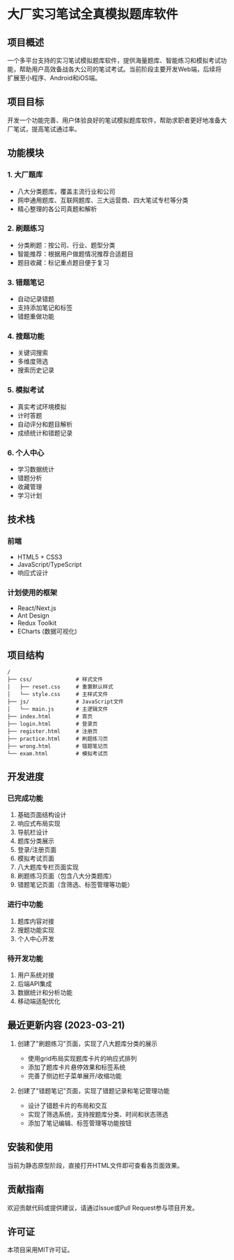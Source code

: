 # 大厂实习笔试全真模拟题库软件

## 项目概述
一个多平台支持的实习笔试模拟题库软件，提供海量题库、智能练习和模拟考试功能，帮助用户高效备战各大公司的笔试考试。当前阶段主要开发Web端，后续将扩展至小程序、Android和iOS端。

## 项目目标
开发一个功能完善、用户体验良好的笔试模拟题库软件，帮助求职者更好地准备大厂笔试，提高笔试通过率。

## 功能模块

### 1. 大厂题库 
- 八大分类题库，覆盖主流行业和公司
- 网申通用题库、互联网题库、三大运营商、四大笔试专栏等分类
- 精心整理的各公司真题和解析

### 2. 刷题练习
- 分类刷题：按公司、行业、题型分类
- 智能推荐：根据用户做题情况推荐合适题目
- 题目收藏：标记重点题目便于复习

### 3. 错题笔记
- 自动记录错题
- 支持添加笔记和标签
- 错题重做功能

### 4. 搜题功能
- 关键词搜索
- 多维度筛选
- 搜索历史记录

### 5. 模拟考试
- 真实考试环境模拟
- 计时答题
- 自动评分和题目解析
- 成绩统计和错题记录

### 6. 个人中心
- 学习数据统计
- 错题分析
- 收藏管理
- 学习计划

## 技术栈

### 前端
- HTML5 + CSS3
- JavaScript/TypeScript
- 响应式设计

### 计划使用的框架
- React/Next.js
- Ant Design
- Redux Toolkit
- ECharts (数据可视化)

## 项目结构
```
/
├── css/              # 样式文件
│   ├── reset.css     # 重置默认样式
│   └── style.css     # 主样式文件
├── js/               # JavaScript文件
│   └── main.js       # 主逻辑文件
├── index.html        # 首页
├── login.html        # 登录页
├── register.html     # 注册页
├── practice.html     # 刷题练习页
├── wrong.html        # 错题笔记页
└── exam.html         # 模拟考试页
```

## 开发进度

### 已完成功能
1. 基础页面结构设计
2. 响应式布局实现
3. 导航栏设计
4. 题库分类展示
5. 登录/注册页面
6. 模拟考试页面
7. 八大题库专栏页面实现
8. 刷题练习页面（包含八大分类题库）
9. 错题笔记页面（含筛选、标签管理等功能）

### 进行中功能
1. 题库内容对接
2. 搜题功能实现
3. 个人中心开发

### 待开发功能
1. 用户系统对接
2. 后端API集成
3. 数据统计和分析功能
4. 移动端适配优化

## 最近更新内容 (2023-03-21)
1. 创建了"刷题练习"页面，实现了八大题库分类的展示
   - 使用grid布局实现题库卡片的响应式排列
   - 添加了题库卡片悬停效果和标签系统
   - 完善了侧边栏子菜单展开/收缩功能

2. 创建了"错题笔记"页面，实现了错题记录和笔记管理功能
   - 设计了错题卡片的布局和交互
   - 实现了筛选系统，支持按题库分类、时间和状态筛选
   - 添加了笔记编辑、标签管理等功能按钮

## 安装和使用
当前为静态原型阶段，直接打开HTML文件即可查看各页面效果。

## 贡献指南
欢迎贡献代码或提供建议，请通过Issue或Pull Request参与项目开发。

## 许可证
本项目采用MIT许可证。 